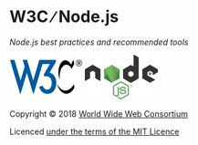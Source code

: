 # W3C &#8725; Node.js

*Node.js best practices and recommended tools*

![W3C logo](doc/img/w3c-logo.png "W3C logo") ![Node.js logo](doc/img/nodejs-logo.png "Node.js logo")

Copyright &copy; 2018 [World Wide Web Consortium](https://www.w3.org/)

Licenced [under the terms of the MIT Licence](LICENSE.md)
